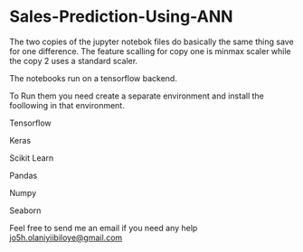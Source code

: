 # Sales-Prediction-Using-ANN

The two copies of the jupyter notebok files do basically the same thing save for one difference. The feature scalling for copy one is minmax scaler while the copy 2 uses a standard scaler.

The notebooks run on a tensorflow backend.

To Run them you need create a separate environment and install the foollowing in that environment.

Tensorflow

Keras

Scikit Learn

Pandas

Numpy

Seaborn

Feel free to send me an email if you need any help
jo5h.olaniyiibiloye@gmail.com
